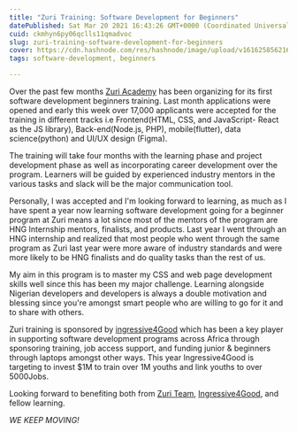 ```yaml
---
title: "Zuri Training: Software Development for Beginners"
datePublished: Sat Mar 20 2021 16:43:26 GMT+0000 (Coordinated Universal Time)
cuid: ckmhyn6py06qclls11qmadvoc
slug: zuri-training-software-development-for-beginners
cover: https://cdn.hashnode.com/res/hashnode/image/upload/v1616258562168/Sx0rUltQT.png
tags: software-development, beginners

---
```


Over the past few months [Zuri Academy](https://training.zuri.team/) has been organizing for its first software development beginners training. Last month applications were opened and early this week over 17,000 applicants were accepted for the training in different tracks i.e Frontend(HTML, CSS, and JavaScript- React as the JS library),  Back-end(Node.js, PHP), mobile(flutter), data science(python) and UI/UX design (Figma). 

The training will take four months with the learning phase and project development phase as well as incorporating career development over the program. Learners will be guided by experienced industry mentors in the various tasks and slack will be the major communication tool.

Personally, I was accepted and I'm looking forward to learning, as much as I have spent a year now learning software development going for a beginner program at Zuri means a lot since most of the mentors of the program are HNG Internship mentors, finalists, and products. Last year I went through an HNG internship and realized that most people who went through the same program as Zuri last year were more aware of industry standards and were more likely to be HNG finalists and do quality tasks than the rest of us.

My aim in this program is to master my CSS and web page development skills well since this has been my major challenge. Learning alongside Nigerian developers and developers is always a double motivation and blessing since you're amongst smart people who are willing to go for it and to share with others.

Zuri training is sponsored by [ingressive4Good](https://ingressive.org/) which has been a key player in supporting software development programs across Africa through sponsoring training, job access support, and funding junior & beginners through laptops amongst other ways. This year Ingressive4Good is targeting to invest $1M to train over 1M youths and link youths to over 5000Jobs. 

Looking forward to benefiting both from [Zuri Team](https://training.zuri.team/), [Ingressive4Good](https://ingressive.org/), and fellow learning. 

*WE KEEP MOVING!*